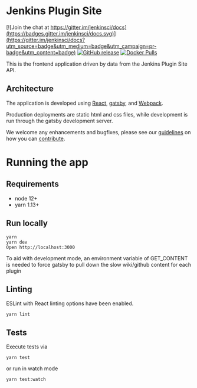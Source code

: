 # Jenkins Plugin Site

[![Join the chat at https://gitter.im/jenkinsci/docs](https://badges.gitter.im/jenkinsci/docs.svg)](https://gitter.im/jenkinsci/docs?utm_source=badge&utm_medium=badge&utm_campaign=pr-badge&utm_content=badge)
[![GitHub release](https://img.shields.io/github/release/jenkins-infra/plugin-site.svg?label=changelog)](https://github.com/jenkins-infra/plugin-site/releases/latest)
[![Docker Pulls](https://img.shields.io/docker/pulls/jenkinsciinfra/plugin-site?label=jenkinsciinfra%2Fplugin-site&logo=docker&logoColor=white)](https://hub.docker.com/r/jenkinsciinfra/plugin-site)

This is the frontend application driven by data from the Jenkins Plugin Site API.

## Architecture
The application is developed using [React](https://facebook.github.io/react/), [gatsby](https://www.gatsbyjs.org/), and [Webpack](https://webpack.github.io/).

Production deployments are static html and css files, while development is run through the gatsby development server.

We welcome any enhancements and bugfixes, please see our [guidelines](CONTRIBUTING.md) on how you can
[contribute](CONTRIBUTING.md).

# Running the app
 
## Requirements

- node 12+
- yarn 1.13+

## Run locally

```
yarn
yarn dev
Open http://localhost:3000
```

To aid with development mode, an environment variable of GET_CONTENT is needed to force gatsby to pull down the slow wiki/github content for each plugin


## Linting

ESLint with React linting options have been enabled.
```
yarn lint
```

## Tests

Execute tests via
```
yarn test
```

or run in watch mode
```
yarn test:watch
```

